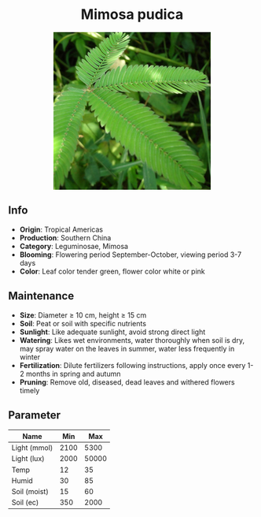 <h1 align='center'>Mimosa pudica</h1>
<p align="center">
    <img 
        align='center'
        width='320'
        src="../images/mimosa pudica.png" 
        alt='Mimosa pudica' />
</p>

## Info

 - **Origin**: Tropical Americas
 - **Production**: Southern China
 - **Category**: Leguminosae, Mimosa
 - **Blooming**: Flowering period September-October, viewing period 3-7 days
 - **Color**: Leaf color tender green, flower color white or pink

## Maintenance

 - **Size**: Diameter ≥ 10 cm, height ≥ 15 cm
 - **Soil**: Peat or soil with specific nutrients
 - **Sunlight**: Like adequate sunlight, avoid strong direct light
 - **Watering**: Likes wet environments, water thoroughly when soil is dry, may spray water on the leaves in summer, water less frequently in winter
 - **Fertilization**: Dilute fertilizers following instructions,  apply once every 1-2 months in spring and autumn
 - **Pruning**: Remove old, diseased, dead leaves and withered flowers timely

## Parameter

| Name         | Min  | Max   |
|--------------|------|-------|
| Light (mmol) | 2100 | 5300  |
| Light (lux)  | 2000 | 50000 |
| Temp         | 12    | 35    |
| Humid        | 30   | 85    |
| Soil (moist) | 15   | 60    |
| Soil (ec)    | 350  | 2000  |